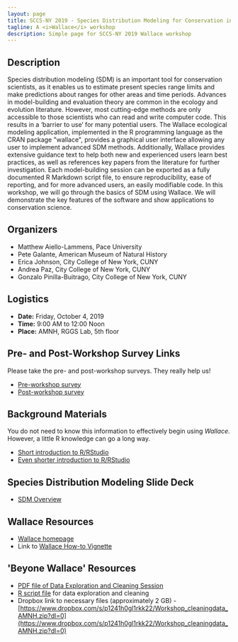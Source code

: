```yaml
---
layout: page
title: SCCS-NY 2019 - Species Distribution Modeling for Conservation in R and Wallace
tagline: A <i>Wallace</i> workshop
description: Simple page for SCCS-NY 2019 Wallace workshop
---
```


<link rel="shortcut icon" type="image/x-icon" href="favicon.ico">

## Description

Species distribution modeling (SDM) is an important tool for conservation scientists, as it enables us to estimate present species range limits and make predictions about ranges for other areas and time periods. Advances in model-building and evaluation theory are common in the ecology and evolution literature. However, most cutting-edge methods are only accessible to those scientists who can read and write computer code. This results in a ‘barrier to use’ for many potential users. The Wallace ecological modeling application, implemented in the R programming language as the CRAN package "wallace", provides a graphical user interface allowing any user to implement advanced SDM methods. Additionally, Wallace provides extensive guidance text to help both new and experienced users learn best practices, as well as references key papers from the literature for further investigation. Each model-building session can be exported as a fully documented R Markdown script file, to ensure reproducibility, ease of reporting, and for more advanced users, an easily modifiable code. In this workshop, we will go through the basics of SDM using Wallace. We will demonstrate the key features of the software and show applications to conservation science.

## Organizers

* Matthew Aiello-Lammens, Pace University
* Pete Galante, American Museum of Natural History
* Erica Johnson, City College of New York, CUNY
* Andrea Paz, City College of New York, CUNY
* Gonzalo Pinilla-Buitrago, City College of New York, CUNY


## Logistics

* **Date:** Friday, October 4, 2019
* **Time:** 9:00 AM to 12:00 Noon 
* **Place:** AMNH, RGGS Lab, 5th floor 

## Pre- and Post-Workshop Survey Links

Please take the pre- and post-workshop surveys. They really help us!

* [Pre-workshop survey](https://forms.gle/zJNznyCRqyK4ZK5h6)
* [Post-workshop survey](https://forms.gle/UcrZzRM6s9iSseQj6)

## Background Materials

You do not need to know this information to effectively begin using *Wallace*. However, a little R knowledge can go a long way.

* [Short introduction to R/RStudio](https://mlammens.github.io/SCCS-R-Wallace/docs/Intro-to-RStudio.html)
* [Even shorter introduction to R/RStudio](https://mlammens.github.io/SCCS-R-Wallace/docs/Crash-Course-R.html)

## Species Distribution Modeling Slide Deck

* [SDM Overview](https://mlammens.github.io/SCCS-R-Wallace/docs/SDM-Overview.pptx)

## Wallace Resources

* [Wallace homepage](https://wallaceecomod.github.io)
* Link to [Wallace How-to Vignette](https://wallaceecomod.github.io/vignettes/wallace_vignette.html)

## 'Beyone Wallace' Resources

* [PDF file of Data Exploration and Cleaning Session](https://mlammens.github.io/SCCS-R-Wallace/docs/Workshop_cleaningdata_AMNH/ppt_AMNH_workshop.pdf)
* [R script file](https://mlammens.github.io/SCCS-R-Wallace/docs/Workshop_cleaningdata_AMNH/workshop_AMNH.R) for data exploration and cleaning 
* Dropbox link to necessary files (approximately 2 GB) - [https://www.dropbox.com/s/p1241h0gl1rkk22/Workshop_cleaningdata_AMNH.zip?dl=0](https://www.dropbox.com/s/p1241h0gl1rkk22/Workshop_cleaningdata_AMNH.zip?dl=0)